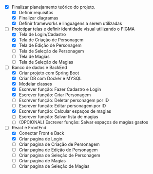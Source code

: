
- [x] Finalizar planejamento teórico do projeto. 
	- [x] Definir requisitos
	- [x] Finalizar diagramas 
	- [x] Definir frameworks e linguagens a serem utilizadas 
- [ ] Prototipar telas e definir identidade visual utilizando o FIGMA
	- [x] Tela de Login/Cadastro
	- [x] Tela de Criação de Personagem
	- [x] Tela de Edição de Personagem
	- [ ] Tela de Seleção de Personagem
	- [ ] Tela de Magias 
	- [ ] Tela de Seleção de Magias
- [ ] Banco de dados e BackEnd
	- [x] Criar projeto com Spring Boot
	- [x] Criar DB com Docker e MYSQL
	- [x] Modelar classes
	- [x] Escrever função: Fazer Cadastro e Login
	- [x] Escrever função: Criar Personagem
	- [ ] Escrever função: Deletar personagem por ID
	- [ ] Escrever função: Editar personagem por ID
	- [x] Escrever função: Calcular espaços de magias 
	- [ ] Escrever função: Salvar lista de magias
	- [ ] (OPCIONAL) Escrever função: Salvar espaços de magias gastos 
- [ ] React e FrontEnd
	- [x] Conectar Front e Back
	- [x] Criar pagina de Login
	- [ ] Criar pagina de Criação de Personagem
	- [ ] Criar pagina de Edição de Personagem
	- [ ] Criar pagina de Seleção de Personagem
	- [ ] Criar pagina de Magias 
	- [ ] Criar pagina de Seleção de Magias